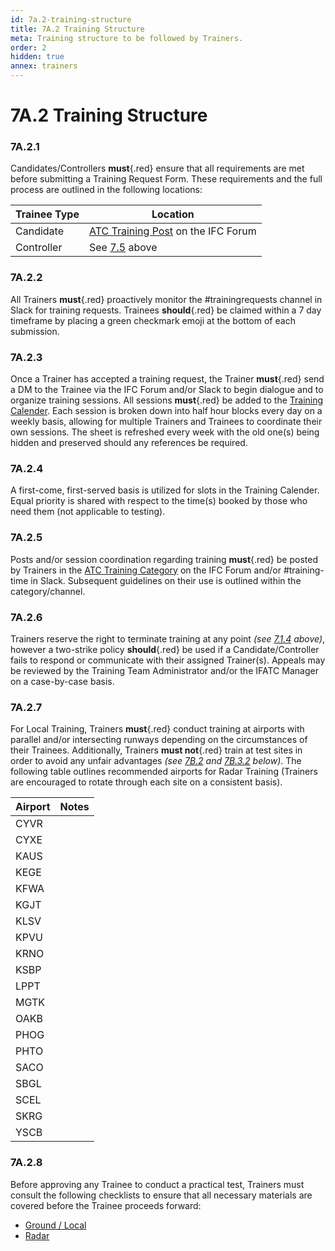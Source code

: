 ```yaml
---
id: 7a.2-training-structure
title: 7A.2 Training Structure
meta: Training structure to be followed by Trainers.
order: 2
hidden: true
annex: trainers
---
```


# 7A.2 Training Structure 



### 7A.2.1

Candidates/Controllers **must**{.red} ensure that all requirements are met before submitting a Training Request Form. These requirements and the full process are outlined in the following locations:

 

| **Trainee Type** | **Location**                                                 |
| ---------------- | ------------------------------------------------------------ |
| Candidate        | [ATC Training Post](https://community.infiniteflight.com/t/atc-training/416531) on the IFC Forum |
| Controller       | See [7.5](/guide/atc-manual/7.-recruitment-and-training/7.5-radar-theory-and-practical-tests#7.5-radar-theory-and-practical-tests) above |



### 7A.2.2

All Trainers **must**{.red} proactively monitor the #trainingrequests channel in Slack for training requests. Trainees **should**{.red} be claimed within a 7 day timeframe by placing a green checkmark emoji at the bottom of each submission.



### 7A.2.3

Once a Trainer has accepted a training request, the Trainer **must**{.red} send a DM to the Trainee via the IFC Forum and/or Slack to begin dialogue and to organize training sessions. All sessions **must**{.red} be added to the [Training Calender](https://docs.google.com/spreadsheets/d/11xnWvhx1G5Tv-xumqSJP4_qz6j888fJ5M5v6URqvFLA/edit?usp=sharing). Each session is broken down into half hour blocks every day on a weekly basis, allowing for multiple Trainers and Trainees to coordinate their own sessions. The sheet is refreshed every week with the old one(s) being hidden and preserved should any references be required. 	



### 7A.2.4

A first-come, first-served basis is utilized for slots in the Training Calender. Equal priority is shared with respect to the time(s) booked by those who need them (not applicable to testing).	



### 7A.2.5

Posts and/or session coordination regarding training **must**{.red} be posted by Trainers in the [ATC Training Category](https://community.infiniteflight.com/c/training/37) on the IFC Forum and/or #training-time in Slack. Subsequent guidelines on their use is outlined within the category/channel.		



### 7A.2.6

Trainers reserve the right to terminate training at any point *(see [7.1.4](/guide/atc-manual/7.-recruitment-and-training/7.1-overview#7.1.4) above)*, however a two-strike policy **should**{.red} be used if a Candidate/Controller fails to respond or communicate with their assigned Trainer(s). Appeals may be reviewed by the Training Team Administrator and/or the IFATC Manager on a case-by-case basis. 



### 7A.2.7

For Local Training, Trainers **must**{.red} conduct training at airports with parallel and/or intersecting runways depending on the circumstances of their Trainees. Additionally, Trainers **must not**{.red} train at test sites in order to avoid any unfair advantages *(see [7B.2](/guide/atc-manual/7b.-testers/7b.2-local-testing#7b.2-local-testing) and [7B.3.2](/guide/atc-manual/7b.-testers/7b.3-radar-testing#7b.3.2) below)*. The following table outlines recommended airports for Radar Training (Trainers are encouraged to rotate through each site on a consistent basis). 



| Airport | Notes |
| ------- | ----- |
| CYVR    |       |
| CYXE    |       |
| KAUS    |       |
| KEGE    |       |
| KFWA    |       |
| KGJT    |       |
| KLSV    |       |
| KPVU    |       |
| KRNO    |       |
| KSBP    |       |
| LPPT    |       |
| MGTK    |       |
| OAKB    |       |
| PHOG    |       |
| PHTO    |       |
| SACO    |       |
| SBGL    |       |
| SCEL    |       |
| SKRG    |       |
| YSCB    |       |



### 7A.2.8

Before approving any Trainee to conduct a practical test, Trainers must consult the following checklists to ensure that all necessary materials are covered before the Trainee proceeds forward:

- [Ground / Local](https://docs.google.com/spreadsheets/d/1u4KhY7V5Vh2qucrD0tQcUEsOZsO39r9ZCBrXxUxLYow/edit?usp=sharing)
- [Radar](https://docs.google.com/document/d/1eTVIWBPwPFv0DuNsDk01gcX3ORtqlujPTvIDL-faxzE/edit?usp=sharing )